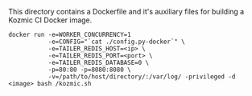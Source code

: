 This directory contains a Dockerfile and it's auxiliary files for building
a Kozmic CI Docker image.

```
docker run -e=WORKER_CONCURRENCY=1
           -e=CONFIG="`cat ./config.py-docker`" \
           -e=TAILER_REDIS_HOST=<ip> \
           -e=TAILER_REDIS_PORT=<port> \
           -e=TAILER_REDIS_DATABASE=0 \
           -p=80:80 -p=8080:8080 \
           -v=/path/to/host/directory/:/var/log/ -privileged -d <image> bash /kozmic.sh
```

